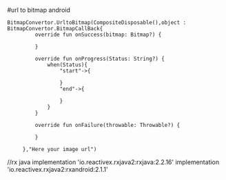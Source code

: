 #url to bitmap android

    BitmapConvertor.UrltoBitmap(CompositeDisposable(),object : BitmapConvertor.BitmapCallBack{
             override fun onSuccess(bitmap: Bitmap?) {
 
             }
 
             override fun onProgress(Status: String?) {
                 when(Status){
                     "start"->{
                         
                     }
                     "end"->{
                         
                     }
                 }
             }
 
             override fun onFailure(throwable: Throwable?) {
 
             }
 
         },"Here your image url")

//rx java
implementation 'io.reactivex.rxjava2:rxjava:2.2.16'
implementation 'io.reactivex.rxjava2:rxandroid:2.1.1'

